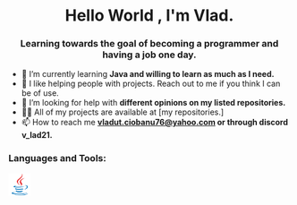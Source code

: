 <h1 align="center">Hello World , I'm Vlad.</h1>
<h3 align="center">Learning towards the goal of becoming a programmer and having a job one day.</h3>

- 🌱 I’m currently learning **Java and willing to learn as much as I need.**
- 👯 I like helping people with projects. Reach out to me if you think I can be of use.
- 🤝 I’m looking for help with **different opinions on my listed repositories.**
- 👨‍💻 All of my projects are available at [my repositories.]
- 📫 How to reach me **vladut.ciobanu76@yahoo.com or through discord v_lad21.**


<h3 align="left">Languages and Tools:</h3>
<p align="left"> <a href="https://www.java.com" target="_blank" rel="noreferrer"> <img src="https://raw.githubusercontent.com/devicons/devicon/master/icons/java/java-original.svg" alt="java" width="40" height="40"/> </a> </p>
